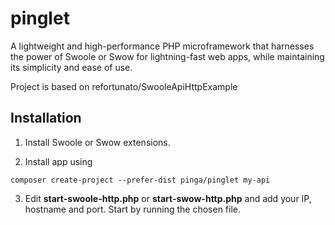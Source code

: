 # pinglet
A lightweight and high-performance PHP microframework that harnesses the power of Swoole or Swow for lightning-fast web apps, while maintaining its simplicity and ease of use.

Project is based on refortunato/SwooleApiHttpExample

## Installation

1. Install Swoole or Swow extensions.

2. Install app using

```
composer create-project --prefer-dist pinga/pinglet my-api
```

3. Edit **start-swoole-http.php** or **start-swow-http.php** and add your IP, hostname and port. Start by running the chosen file.
